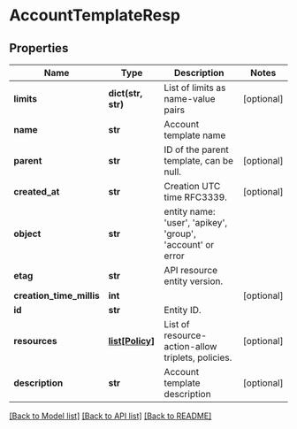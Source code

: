 # AccountTemplateResp

## Properties
Name | Type | Description | Notes
------------ | ------------- | ------------- | -------------
**limits** | **dict(str, str)** | List of limits as name-value pairs | [optional] 
**name** | **str** | Account template name | 
**parent** | **str** | ID of the parent template, can be null. | [optional] 
**created_at** | **str** | Creation UTC time RFC3339. | [optional] 
**object** | **str** | entity name: &#39;user&#39;, &#39;apikey&#39;, &#39;group&#39;, &#39;account&#39; or error | 
**etag** | **str** | API resource entity version. | 
**creation_time_millis** | **int** |  | [optional] 
**id** | **str** | Entity ID. | 
**resources** | [**list[Policy]**](Policy.md) | List of resource-action-allow triplets, policies. | [optional] 
**description** | **str** | Account template description | [optional] 

[[Back to Model list]](../README.md#documentation-for-models) [[Back to API list]](../README.md#documentation-for-api-endpoints) [[Back to README]](../README.md)


